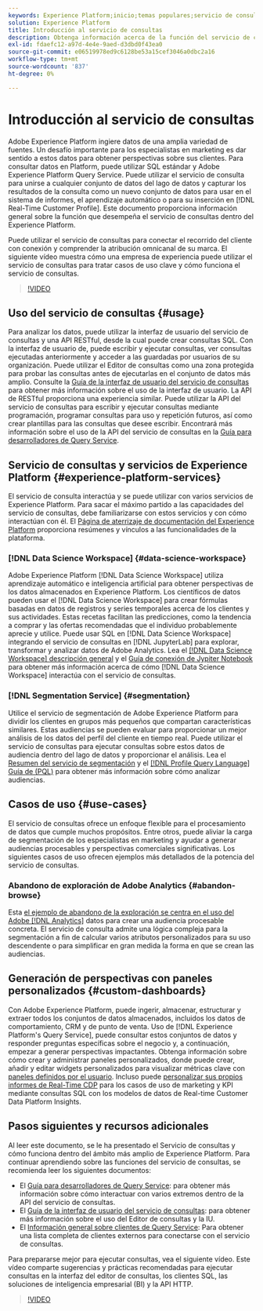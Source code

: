 ```yaml
---
keywords: Experience Platform;inicio;temas populares;servicio de consultas;servicio de consultas;consulta
solution: Experience Platform
title: Introducción al servicio de consultas
description: Obtenga información acerca de la función del servicio de consultas dentro del Experience Platform.
exl-id: fdaefc12-a97d-4e4e-9aed-d3dbd0f43ea0
source-git-commit: e06519978ed9c6128be53a15cef3046a0dbc2a16
workflow-type: tm+mt
source-wordcount: '837'
ht-degree: 0%

---
```


# Introducción al servicio de consultas

Adobe Experience Platform ingiere datos de una amplia variedad de fuentes. Un desafío importante para los especialistas en marketing es dar sentido a estos datos para obtener perspectivas sobre sus clientes. Para consultar datos en Platform, puede utilizar SQL estándar y Adobe Experience Platform Query Service. Puede utilizar el servicio de consulta para unirse a cualquier conjunto de datos del lago de datos y capturar los resultados de la consulta como un nuevo conjunto de datos para usar en el sistema de informes, el aprendizaje automático o para su inserción en [!DNL Real-Time Customer Profile]. Este documento proporciona información general sobre la función que desempeña el servicio de consultas dentro del Experience Platform.

Puede utilizar el servicio de consultas para conectar el recorrido del cliente con conexión y comprender la atribución omnicanal de su marca. El siguiente vídeo muestra cómo una empresa de experiencia puede utilizar el servicio de consultas para tratar casos de uso clave y cómo funciona el servicio de consultas.

>[!VIDEO](https://video.tv.adobe.com/v/29795?quality=12&learn=on)

## Uso del servicio de consultas {#usage}

Para analizar los datos, puede utilizar la interfaz de usuario del servicio de consultas y una API RESTful, desde la cual puede crear consultas SQL. Con la interfaz de usuario de, puede escribir y ejecutar consultas, ver consultas ejecutadas anteriormente y acceder a las guardadas por usuarios de su organización. Puede utilizar el Editor de consultas como una zona protegida para probar las consultas antes de ejecutarlas en el conjunto de datos más amplio. Consulte la [Guía de la interfaz de usuario del servicio de consultas](ui/overview.md) para obtener más información sobre el uso de la interfaz de usuario. La API de RESTful proporciona una experiencia similar. Puede utilizar la API del servicio de consultas para escribir y ejecutar consultas mediante programación, programar consultas para uso y repetición futuros, así como crear plantillas para las consultas que desee escribir. Encontrará más información sobre el uso de la API del servicio de consultas en la [Guía para desarrolladores de Query Service](api/getting-started.md).

## Servicio de consultas y servicios de Experience Platform {#experience-platform-services}

El servicio de consulta interactúa y se puede utilizar con varios servicios de Experience Platform. Para sacar el máximo partido a las capacidades del servicio de consultas, debe familiarizarse con estos servicios y con cómo interactúan con él. El [Página de aterrizaje de documentación del Experience Platform](https://experienceleague.adobe.com/docs/experience-platform.html?lang=es) proporciona resúmenes y vínculos a las funcionalidades de la plataforma.

### [!DNL Data Science Workspace] {#data-science-workspace}

Adobe Experience Platform [!DNL Data Science Workspace] utiliza aprendizaje automático e inteligencia artificial para obtener perspectivas de los datos almacenados en Experience Platform. Los científicos de datos pueden usar el [!DNL Data Science Workspace] para crear fórmulas basadas en datos de registros y series temporales acerca de los clientes y sus actividades. Estas recetas facilitan las predicciones, como la tendencia a comprar y las ofertas recomendadas que el individuo probablemente aprecie y utilice. Puede usar SQL en [!DNL Data Science Workspace] integrando el servicio de consultas en [!DNL JupyterLab] para explorar, transformar y analizar datos de Adobe Analytics. Lea el [[!DNL Data Science Workspace] descripción general](../data-science-workspace/home.md) y el [Guía de conexión de Jypiter Notebook](./clients/jupyter-notebook.md) para obtener más información acerca de cómo [!DNL Data Science Workspace] interactúa con el servicio de consultas.

### [!DNL Segmentation Service] {#segmentation}

Utilice el servicio de segmentación de Adobe Experience Platform para dividir los clientes en grupos más pequeños que compartan características similares. Estas audiencias se pueden evaluar para proporcionar un mejor análisis de los datos del perfil del cliente en tiempo real. Puede utilizar el servicio de consultas para ejecutar consultas sobre estos datos de audiencia dentro del lago de datos y proporcionar el análisis. Lea el [Resumen del servicio de segmentación](../segmentation/home.md) y el [[!DNL Profile Query Language] Guía de (PQL)](../segmentation/pql/overview.md) para obtener más información sobre cómo analizar audiencias.

## Casos de uso {#use-cases}

El servicio de consultas ofrece un enfoque flexible para el procesamiento de datos que cumple muchos propósitos. Entre otros, puede aliviar la carga de segmentación de los especialistas en marketing y ayudar a generar audiencias procesables y perspectivas comerciales significativas. Los siguientes casos de uso ofrecen ejemplos más detallados de la potencia del servicio de consultas.

### Abandono de exploración de Adobe Analytics {#abandon-browse}

Esta [el ejemplo de abandono de la exploración se centra en el uso del Adobe [!DNL Analytics]](./use-cases/abandoned-browse.md) datos para crear una audiencia procesable concreta. El servicio de consulta admite una lógica compleja para la segmentación a fin de calcular varios atributos personalizados para su uso descendente o para simplificar en gran medida la forma en que se crean las audiencias.

## Generación de perspectivas con paneles personalizados {#custom-dashboards}

Con Adobe Experience Platform, puede ingerir, almacenar, estructurar y extraer todos los conjuntos de datos almacenados, incluidos los datos de comportamiento, CRM y de punto de venta. Uso de [!DNL Experience Platform's Query Service], puede consultar estos conjuntos de datos y responder preguntas específicas sobre el negocio y, a continuación, empezar a generar perspectivas impactantes. Obtenga información sobre cómo crear y administrar paneles personalizados, donde puede crear, añadir y editar widgets personalizados para visualizar métricas clave con [paneles definidos por el usuario](../dashboards/user-defined-dashboards.md). Incluso puede [personalizar sus propios informes de Real-Time CDP](../dashboards/cdp-insights-data-model.md) para los casos de uso de marketing y KPI mediante consultas SQL con los modelos de datos de Real-time Customer Data Platform Insights.

## Pasos siguientes y recursos adicionales

Al leer este documento, se le ha presentado el Servicio de consultas y cómo funciona dentro del ámbito más amplio de Experience Platform. Para continuar aprendiendo sobre las funciones del servicio de consultas, se recomienda leer los siguientes documentos:

- El [Guía para desarrolladores de Query Service](api/getting-started.md): para obtener más información sobre cómo interactuar con varios extremos dentro de la API del servicio de consultas.
- El [Guía de la interfaz de usuario del servicio de consultas](ui/overview.md): para obtener más información sobre el uso del Editor de consultas y la IU.
- El [Información general sobre clientes de Query Service](clients/overview.md): Para obtener una lista completa de clientes externos para conectarse con el servicio de consultas.

Para prepararse mejor para ejecutar consultas, vea el siguiente vídeo. Este vídeo comparte sugerencias y prácticas recomendadas para ejecutar consultas en la interfaz del editor de consultas, los clientes SQL, las soluciones de inteligencia empresarial (BI) y la API HTTP.

>[!VIDEO](https://video.tv.adobe.com/v/29811?quality=12&learn=on)
